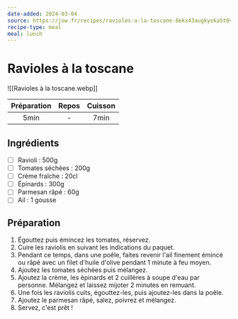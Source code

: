 ```yaml
---
date-added: 2024-03-04
source: https://jow.fr/recipes/ravioles-a-la-toscane-8ekx43augkyoka5t0v68
recipe-type: meal
meal: lunch
---
```


# Ravioles à la toscane

![[Ravioles à la toscane.webp]]

| Préparation | Repos | Cuisson |
|:-----------:|:-----:|:-------:|
|    5min     |   -   |  7min   |

## Ingrédients

- [ ] Ravioli : 500g
- [ ] Tomates séchées : 200g
- [ ] Crème   fraîche : 20cl
- [ ] Épinards : 300g
- [ ] Parmesan râpé : 60g
- [ ] Ail : 1 gousse

## Préparation

1. Égouttez puis émincez les tomates, réservez.
2. Cuire les raviolis en suivant les indications du paquet.
3. Pendant ce temps, dans une poêle, faites revenir l'ail finement émincé ou râpé avec un filet d'huile d'olive pendant 1 minute à feu moyen.
4. Ajoutez les tomates séchées puis mélangez.
5. Ajoutez la crème, les épinards et 2 cuillères à soupe d'eau par personne. Mélangez et laissez mijoter 2 minutes en remuant.
6. Une fois les raviolis cuits, égouttez-les, puis ajoutez-les dans la poêle.
7. Ajoutez le parmesan râpé, salez, poivrez et mélangez.
8. Servez, c'est prêt !
